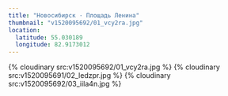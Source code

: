 ```yaml
---
title: "Новосибирск · Площадь Ленина"
thumbnail: "v1520095692/01_vcy2ra.jpg"
location:
  latitude: 55.030189
  longitude: 82.9173012
---
```


{% cloudinary src:v1520095692/01_vcy2ra.jpg %}
{% cloudinary src:v1520095691/02_ledzpr.jpg %}
{% cloudinary src:v1520095692/03_iila4n.jpg %}